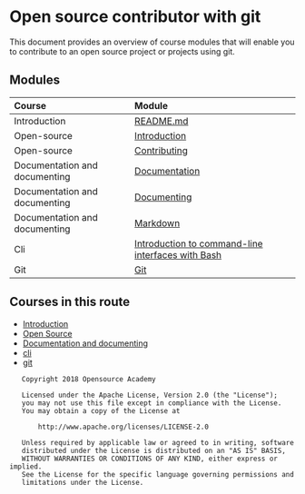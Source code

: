 # Open source contributor with git

This document provides an overview of course modules that will enable you to contribute to an open source project or projects using git.

## Modules

| Course                        | Module                                                                                                                                                              |
| :---                          | :---                                                                                                                                                                |
| Introduction                  | [README.md](https://github.com/Opensource-Academy/introduction)                                                                                                     |
| Open-source                   | [Introduction](https://github.com/Opensource-Academy/open-source/blob/master/101_introduction_to_open_source.md)                                                    |
| Open-source                   | [Contributing](https://github.com/Opensource-Academy/open-source/blob/master/102_contributing.md)                                                                   |
| Documentation and documenting | [Documentation](https://github.com/Opensource-Academy/documentation/blob/master/101_documentation.md)                                                               |
| Documentation and documenting | [Documenting](https://github.com/Opensource-Academy/documentation/blob/master/102_documenting.md)                                                                   |
| Documentation and documenting | [Markdown](https://github.com/Opensource-Academy/documentation/blob/master/103_markdown.md)                                                                         |
| Cli                           | [Introduction to command-line interfaces with Bash](https://github.com/Opensource-Academy/cli/blob/master/101_introduction_to_command-line_interfaces_with_bash.md) |
| Git                           | [Git](https://github.com/Opensource-Academy/git/blob/master/101_git.md)                                                                                             |

## Courses in this route

- [Introduction](https://github.com/Opensource-Academy/introduction)
- [Open Source](https://github.com/Opensource-Academy/open-source)
- [Documentation and documenting](https://github.com/Opensource-Academy/documentation)
- [cli](https://github.com/Opensource-Academy/cli)
- [git](https://github.com/Opensource-Academy/git)

```
   Copyright 2018 Opensource Academy

   Licensed under the Apache License, Version 2.0 (the "License");
   you may not use this file except in compliance with the License.
   You may obtain a copy of the License at

       http://www.apache.org/licenses/LICENSE-2.0

   Unless required by applicable law or agreed to in writing, software
   distributed under the License is distributed on an "AS IS" BASIS,
   WITHOUT WARRANTIES OR CONDITIONS OF ANY KIND, either express or implied.
   See the License for the specific language governing permissions and
   limitations under the License.
```
